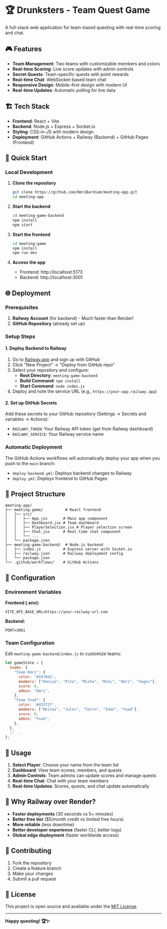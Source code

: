 # 🏆 Drunksters - Team Quest Game

A full-stack web application for team-based questing with real-time scoring and chat.

<!-- Railway deployment test - 2024 -->

## 🎮 Features

- **Team Management**: Two teams with customizable members and colors
- **Real-time Scoring**: Live score updates with admin controls
- **Secret Quests**: Team-specific quests with point rewards
- **Real-time Chat**: WebSocket-based team chat
- **Responsive Design**: Mobile-first design with modern UI
- **Real-time Updates**: Automatic polling for live data

## 🏗️ Tech Stack

- **Frontend**: React + Vite
- **Backend**: Node.js + Express + Socket.io
- **Styling**: CSS-in-JS with modern design
- **Deployment**: GitHub Actions + Railway (Backend) + GitHub Pages (Frontend)

## 🚀 Quick Start

### Local Development

1. **Clone the repository**
   ```bash
   git clone https://github.com/OmriBardiam/meeting-app.git
   cd meeting-app
   ```

2. **Start the backend**
   ```bash
   cd meeting-game-backend
   npm install
   npm start
   ```

3. **Start the frontend**
   ```bash
   cd meeting-game
   npm install
   npm run dev
   ```

4. **Access the app**
   - Frontend: http://localhost:5173
   - Backend: http://localhost:3001

## 🌐 Deployment

### Prerequisites

1. **Railway Account** (for backend) - Much faster than Render!
2. **GitHub Repository** (already set up)

### Setup Steps

#### 1. Deploy Backend to Railway

1. Go to [Railway.app](https://railway.app) and sign up with GitHub
2. Click "New Project" → "Deploy from GitHub repo"
3. Select your repository and configure:
   - **Root Directory**: `meeting-game-backend`
   - **Build Command**: `npm install`
   - **Start Command**: `node index.js`
4. Deploy and note the service URL (e.g., `https://your-app.railway.app`)

#### 2. Set up GitHub Secrets

Add these secrets to your GitHub repository (Settings → Secrets and variables → Actions):

- `RAILWAY_TOKEN`: Your Railway API token (get from Railway dashboard)
- `RAILWAY_SERVICE`: Your Railway service name

### Automatic Deployment

The GitHub Actions workflows will automatically deploy your app when you push to the `main` branch:

- `deploy-backend.yml`: Deploys backend changes to Railway
- `deploy.yml`: Deploys frontend to GitHub Pages

## 📁 Project Structure

```
meeting-app/
├── meeting-game/          # React frontend
│   ├── src/
│   │   ├── App.jsx       # Main app component
│   │   ├── Dashboard.jsx # Team dashboard
│   │   ├── PlayerSelection.jsx # Player selection screen
│   │   ├── Chat.jsx      # Real-time chat component
│   │   └── ...
│   └── package.json
├── meeting-game-backend/  # Node.js backend
│   ├── index.js          # Express server with Socket.io
│   ├── railway.json      # Railway deployment config
│   └── package.json
└── .github/workflows/    # GitHub Actions
```

## 🔧 Configuration

### Environment Variables

**Frontend (.env):**
```env
VITE_API_BASE_URL=https://your-railway-url.com
```

**Backend:**
```env
PORT=3001
```

### Team Configuration

Edit `meeting-game-backend/index.js` to customize teams:

```javascript
let gameState = {
  teams: {
    "Team Omri": {
      color: '#1976d2',
      members: ["Keniya", "Pita", "Misha", "Roni", "Omri", "Segev"],
      score: 0,
      admin: "Omri",
    },
    "Team Yoad": {
      color: '#d32f2f',
      members: ["Meitav", "Jules", "Tetro", "Idan", "Yoad"],
      score: 0,
      admin: "Yoad",
    },
  },
  // ...
};
```

## 📱 Usage

1. **Select Player**: Choose your name from the team list
2. **Dashboard**: View team scores, members, and quests
3. **Admin Controls**: Team admins can update scores and manage quests
4. **Real-time Chat**: Chat with your team members
5. **Real-time Updates**: Scores, quests, and chat update automatically

## 🚀 Why Railway over Render?

- **Faster deployments** (30 seconds vs 5+ minutes)
- **Better free tier** ($5/month credit vs limited free hours)
- **More reliable** (less downtime)
- **Better developer experience** (faster CLI, better logs)
- **Global edge deployment** (faster worldwide access)

## 🤝 Contributing

1. Fork the repository
2. Create a feature branch
3. Make your changes
4. Submit a pull request

## 📄 License

This project is open source and available under the [MIT License](LICENSE).

---

**Happy questing! 🏆✨**